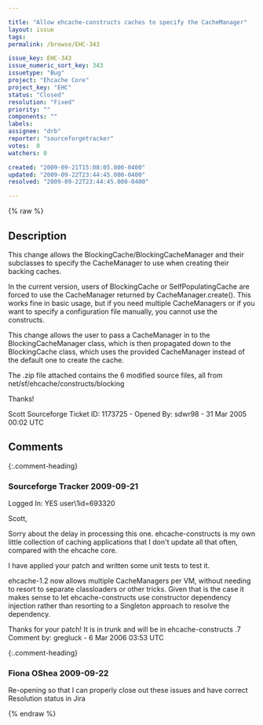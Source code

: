 ```yaml
---

title: "Allow ehcache-constructs caches to specify the CacheManager"
layout: issue
tags: 
permalink: /browse/EHC-343

issue_key: EHC-343
issue_numeric_sort_key: 343
issuetype: "Bug"
project: "Ehcache Core"
project_key: "EHC"
status: "Closed"
resolution: "Fixed"
priority: ""
components: ""
labels: 
assignee: "drb"
reporter: "sourceforgetracker"
votes:  0
watchers: 0

created: "2009-09-21T15:08:05.000-0400"
updated: "2009-09-22T23:44:45.000-0400"
resolved: "2009-09-22T23:44:45.000-0400"

---
```




{% raw %}



## Description

<div markdown="1" class="description">

This change allows the
BlockingCache/BlockingCacheManager and their subclasses
to specify the CacheManager to use when creating their
backing caches.  

In the current version, users of BlockingCache or
SelfPopulatingCache are forced to use the CacheManager
returned by  CacheManager.create().  This works fine in
basic usage, but if you need multiple CacheManagers or
if you want to specify a configuration file manually,
you cannot use the constructs. 

This change allows the user to pass a CacheManager in
to the BlockingCacheManager class, which is then
propagated down to the BlockingCache class, which uses
the provided CacheManager instead of the default one to
create the cache. 

The .zip file attached contains the 6 modified source
files, all from net/sf/ehcache/constructs/blocking

Thanks!

Scott
Sourceforge Ticket ID: 1173725 - Opened By: sdwr98 - 31 Mar 2005 00:02 UTC

</div>

## Comments


{:.comment-heading}
### **Sourceforge Tracker** <span class="date">2009-09-21</span>

<div markdown="1" class="comment">

Logged In: YES 
user\1id=693320

Scott,


Sorry about the delay in processing this one. ehcache-constructs is my own 
little collection of caching applications that I don't update all that often, 
compared with the ehcache core.

I have applied your patch and written some unit tests to test it. 

ehcache-1.2 now allows multiple CacheManagers per VM, without needing to 
resort to separate classloaders or other tricks. Given that is the case it makes 
sense to let ehcache-constructs use constructor dependency injection rather 
than resorting to a Singleton approach to resolve the dependency.

Thanks for your patch! It is in trunk and will be in ehcache-constructs .7
Comment by: gregluck - 6 Mar 2006 03:53 UTC

</div>


{:.comment-heading}
### **Fiona OShea** <span class="date">2009-09-22</span>

<div markdown="1" class="comment">

Re-opening so that I can properly close out these issues and have correct Resolution status in Jira

</div>



{% endraw %}
